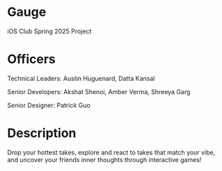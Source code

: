 # Gauge
iOS Club Spring 2025 Project

# Officers
Technical Leaders: Austin Huguenard, Datta Kansal

Senior Developers: Akshat Shenoi, Amber Verma, Shreeya Garg

Senior Designer: Patrick Guo

# Description
Drop your hottest takes, explore and react to takes that match your vibe, and uncover your friends inner thoughts through interactive games!
